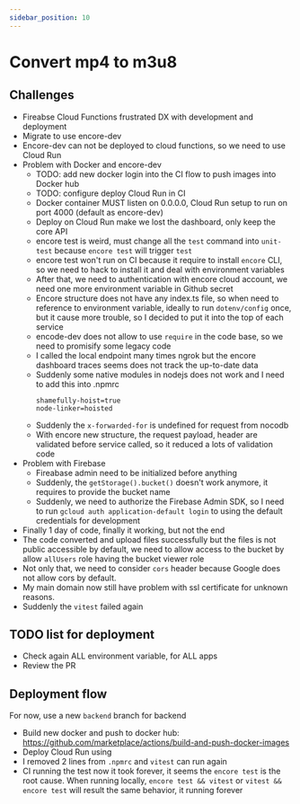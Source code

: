 ```yaml
---
sidebar_position: 10
---
```


# Convert mp4 to m3u8

## Challenges

- Fireabse Cloud Functions frustrated DX with development and deployment
- Migrate to use encore-dev
- Encore-dev can not be deployed to cloud functions, so we need to use Cloud Run
- Problem with Docker and encore-dev
  - TODO: add new docker login into the CI flow to push images into Docker hub
  - TODO: configure deploy Cloud Run in CI
  - Docker container MUST listen on 0.0.0.0, Cloud Run setup to run on port 4000 (default as encore-dev)
  - Deploy on Cloud Run make we lost the dashboard, only keep the core API
  - encore test is weird, must change all the `test` command into `unit-test` because `encore test` will trigger `test`
  - encore test won't run on CI because it require to install `encore` CLI, so we need to hack to install it and deal with environment variables
  - After that, we need to authentication with encore cloud account, we need one more environment variable in Github secret
  - Encore structure does not have any index.ts file, so when need to reference to environment variable, ideally to run `dotenv/config` once, but it cause more trouble, so I decided to put it into the top of each service
  - encode-dev does not allow to use `require` in the code base, so we need to promisify some legacy code
  - I called the local endpoint many times ngrok but the encore dashboard traces seems does not track the up-to-date data
  - Suddenly some native modules in nodejs does not work and I need to add this into .npmrc
    ```
    shamefully-hoist=true
    node-linker=hoisted
    ```
  - Suddenly the `x-forwarded-for` is undefined for request from nocodb
  - With encore new structure, the request payload, header are validated before service called, so it reduced a lots of validation code
- Problem with Firebase
  - Fireabase admin need to be initialized before anything
  - Suddenly, the `getStorage().bucket()` doesn't work anymore, it requires to provide the bucket name
  - Suddenly, we need to authorize the Firebase Admin SDK, so I need to run `gcloud auth application-default login` to using the default credentials for development
- Finally 1 day of code, finally it working, but not the end
- The code converted and upload files successfully but the files is not public accessible by default, we need to allow access to the bucket by allow `allUsers` role having the bucket viewer role
- Not only that, we need to consider `cors` header because Google does not allow cors by default.
- My main domain now still have problem with ssl certificate for unknown reasons.
- Suddenly the `vitest` failed again

## TODO list for deployment

- Check again ALL environment variable, for ALL apps
- Review the PR

## Deployment flow

For now, use a new `backend` branch for backend

- Build new docker and push to docker hub: https://github.com/marketplace/actions/build-and-push-docker-images
- Deploy Cloud Run using
- I removed 2 lines from `.npmrc` and `vitest` can run again
- CI running the test now it took forever, it seems the `encore test` is the root cause. When running locally, `encore test && vitest` or `vitest && encore test` will result the same behavior, it running forever

